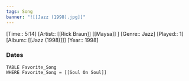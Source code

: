 ```yaml
---
tags: Song  
banner: "![[Jazz (1998).jpg]]"
---
```

[Time:: 5:14]
[Artist:: [[Rick Braun]] [[Maysa]] ]
[Genre:: Jazz]
[Played:: 1]
[Album:: [[Jazz (1998)]]]
[Year:: 1998]
### Dates
````dataview
TABLE Favorite_Song
WHERE Favorite_Song = [[Soul On Soul]]
````